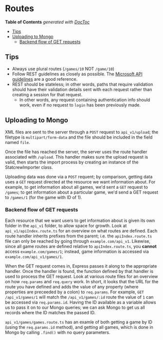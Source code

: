 # Routes

<!-- START doctoc generated TOC please keep comment here to allow auto update -->
<!-- DON'T EDIT THIS SECTION, INSTEAD RE-RUN doctoc TO UPDATE -->
**Table of Contents**  *generated with [DocToc](https://github.com/thlorenz/doctoc)*

- [Tips](#tips)
- [Uploading to Mongo](#uploading-to-mongo)
  - [Backend flow of GET requests](#backend-flow-of-get-requests)

<!-- END doctoc generated TOC please keep comment here to allow auto update -->

## Tips
- Always use plural routes (`/games/10` NOT `/game/10`)
- Follow REST guidelines as closely as possible. The [Microsoft API guidelines](https://github.com/Microsoft/api-guidelines) are a good reference.
- REST should be stateless; in other words, paths that require validation should have their validation details sent with each request rather than creating a session for that request.
  - In other words, any request containing authentication info should work, even if no request to `login` has been previously made.

## Uploading to Mongo

XML files are sent to the server through a `POST` request to `api_v1/upload`; the filetype is `multipart/form-data` and the file should be included in the field named `file`.

Once the file has reached the server, the server uses the route handler associated with `/upload`. This handler makes sure the upload request is valid, then starts the import process by creating an instance of the StatcrewImporter class.

Uploading data was done via a `POST` requent; by comparison, getting data uses a `GET` request directed at the resource we want information about.
For example, to get information about all games, we'd sent a `GET` request to `/games`; to get information about a particular game, we'd send a GET request to `/games/1` (for the game with ID of 1).

### Backend flow of GET requests
Each resource that we want users to get information about is given its own folder in the `api_v1` folder, to allow space for growth.
Look at `api_v1/apiIndex.route.ts` for an overview on what routes are defined.
Each route handler inherits prefixes from the parent; i.e. the `apiIndex.route.ts` file can only be reached by going through `example.com/api_v1`.
Likewise, since all game routes are defined relative to `apiIndex.route.ts`, you **cannot** access `example.com/games/1`; instead, game information is accessed via `example.com/api_v1/games/1`.

When the GET request comes in, Express passes it along to the appropriate handler. Once the handler is found, the function defined by that handler is used to process the GET request.
Look at various route files for an overview on how `req.params` and   `req.query` work.
In short, it looks that the URL for the route you have defined and adds the value of any property (where properties are preceeded by a colon) to `req.params`.
For example, `GET /api_v1/games/1` will match the `/api_v1/games/:id` route the value of `1` can be accessed via `req.params.id`.
Having the ID available as a variable allows us to pass it on to our Mongo queries; we can ask Mongo to get us all records where the ID matches the passed ID.

`api_v1/games/games.route.ts` has an examle of both getting a game by ID (using the `req.params.id` method), and getting all games, which is done in Mongo by calling `.find()` with no query parameters.
